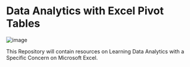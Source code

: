# Data Analytics with Excel Pivot Tables
![image](https://user-images.githubusercontent.com/91888963/195767409-e0df67c8-fc43-4f7f-9276-d657a06430e5.png)

This Repository will contain resources on Learning Data Analytics with a Specific Concern on Microsoft Excel.  
